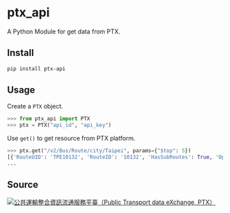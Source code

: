# ptx_api

A Python Module for get data from PTX.

## Install

```bash
pip install ptx-api
```

## Usage

Create a `PTX` object.
```python
>>> from ptx_api import PTX
>>> ptx = PTX("api_id", "api_key")
```

Use `get()` to get resource from PTX platform.
```python
>>> ptx.get("/v2/Bus/Route/city/Taipei", params={"$top": 5})
[{'RouteUID': 'TPE10132', 'RouteID': '10132', 'HasSubRoutes': True, 'Operators': [{'OperatorID': '100', 'OperatorName': {'Zh_tw': '臺北客運', 'En': 'Taipei Bus Co., Ltd.'}, 'OperatorCode': 'TaipeiBus', 'OperatorNo': '1407'}], 'AuthorityID': '004', 'ProviderID': '045', 'SubRoutes': [{'SubRouteUID': 'TPE101320', 'SubRouteID': '101320', 'OperatorIDs': ['100'], 'SubRouteName': {'Zh_tw': '234', 'En': '234'}, 'Direction': 0, 'FirstBusTime': '0450', 'LastBusTime': '2240', 'HolidayFirstBusTime': '0450'},
...
```

## Source
[![公共運輸整合資訊流通服務平臺（Public Transport data eXchange, PTX）](https://imgur.com/wp2gOeU.png)](http://ptx.transportdata.tw/PTX)